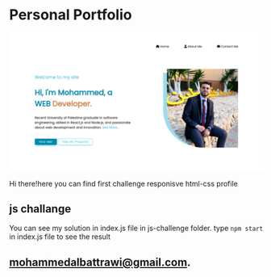 # Personal Portfolio

![Profile Image](./iamges/profile.png)

Hi there!here you can find first challenge responisve html-css profile

## js challange

You can see my solution in index.js file in js-challenge folder.
type `npm start` in index.js file to see the result

## [mohammedalbattrawi@gmail.com](mohammedalbattrawi@gmail.com).
